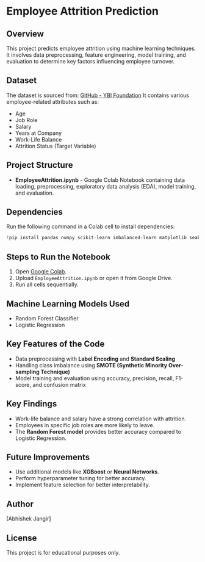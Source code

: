 # Employee Attrition Prediction

## Overview
 
This project predicts employee attrition using machine learning techniques. It involves data preprocessing, feature engineering, model training, and evaluation to determine key factors influencing employee turnover.

## Dataset 

The dataset is sourced from:
[GitHub - YBI Foundation](https://github.com/YBI-Foundation/Dataset/raw/refs/heads/main/EmployeeAttrition.csv)
It contains various employee-related attributes such as: 

- Age
- Job Role
- Salary
- Years at Company
- Work-Life Balance
- Attrition Status (Target Variable)

## Project Structure

- **EmployeeAttrition.ipynb** - Google Colab Notebook containing data loading, preprocessing, exploratory data analysis (EDA), model training, and evaluation.

## Dependencies

Run the following command in a Colab cell to install dependencies:

```python
!pip install pandas numpy scikit-learn imbalanced-learn matplotlib seaborn  
```

## Steps to Run the Notebook

1. Open [Google Colab](https://colab.research.google.com/).
2. Upload `EmployeeAttrition.ipynb` or open it from Google Drive.
3. Run all cells sequentially.

## Machine Learning Models Used

- Random Forest Classifier
- Logistic Regression

## Key Features of the Code

- Data preprocessing with **Label Encoding** and **Standard Scaling**
- Handling class imbalance using **SMOTE (Synthetic Minority Over-sampling Technique)**
- Model training and evaluation using accuracy, precision, recall, F1-score, and confusion matrix

## Key Findings

- Work-life balance and salary have a strong correlation with attrition.
- Employees in specific job roles are more likely to leave.
- The **Random Forest model** provides better accuracy compared to Logistic Regression.

## Future Improvements

- Use additional models like **XGBoost** or **Neural Networks**.
- Perform hyperparameter tuning for better accuracy.
- Implement feature selection for better interpretability.

## Author

[Abhishek Jangir]

## License

This project is for educational purposes only.


